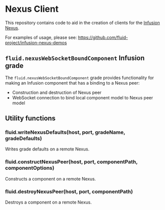 Nexus Client
============

This repository contains code to aid in the creation of clients for the
[Infusion Nexus](https://github.com/fluid-project/infusion-nexus).

For examples of usage, please see: https://github.com/fluid-project/infusion-nexus-demos

`fluid.nexusWebSocketBoundComponent` Infusion grade
--------------------------------------------------

The `fluid.nexusWebSocketBoundComponent` grade provides functionality for
making an Infusion component that has a binding to a Nexus peer:

- Construction and destruction of Nexus peer
- WebSocket connection to bind local component model to Nexus peer model

Utility functions
-----------------

### fluid.writeNexusDefaults(host, port, gradeName, gradeDefaults)

Writes grade defaults on a remote Nexus.

### fluid.constructNexusPeer(host, port, componentPath, componentOptions)

Constructs a component on a remote Nexus.

### fluid.destroyNexusPeer(host, port, componentPath)

Destroys a component on a remote Nexus.
